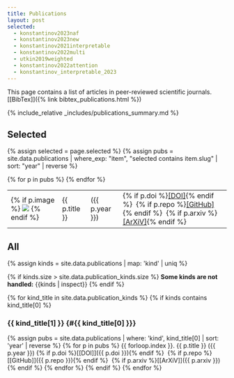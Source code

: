 ```yaml
---
title: Publications
layout: post
selected:
  - konstantinov2023naf
  - konstantinov2023new
  - konstantinov2021interpretable
  - konstantinov2022multi
  - utkin2019weighted
  - konstantinov2022attention
  - konstantinov_interpretable_2023
---
```


<style>
    table.no-borders td {
        border: none;
    }
    table img.preview {
        max-width: 75px;
    }
</style>

This page contains a list of articles in peer-reviewed scientific journals.
[[BibTex]]({% link bibtex_publications.html %})

<p>
{% include_relative _includes/publications_summary.md %}
</p>


## Selected

{% assign selected = page.selected %}
{% assign pubs = site.data.publications | where_exp: "item", "selected contains item.slug" | sort: "year" | reverse %}
<table class="no-borders">
{% for p in pubs %}
    <tr>
        <td>
            {% if p.image %}
                <img src="{{ p.image }}" class="preview"/>
            {% endif %}
        </td>
        <td>
{{ p.title }}
        </td>
        <td>
({{ p.year }})
        </td>
        <td>
        {% if p.doi %}<a href="{{ p.doi }}">[DOI]</a>{% endif %}&nbsp;
        {% if p.repo %}<a href="{{ p.repo }}">[GitHub]</a>{% endif %}&nbsp;
        {% if p.arxiv %}<a href="{{ p.arxiv }}">[ArXiV]</a>{% endif %}
        </td>
</tr>
{% endfor %}
</table>


## All
{% assign kinds = site.data.publications | map: 'kind' | uniq %}

{% if kinds.size > site.data.publication_kinds.size %}
**Some kinds are not handled:** {{kinds | inspect}}
{% endif %}

{% for kind_title in site.data.publication_kinds %}
{% if kinds contains kind_title[0] %}
### {{ kind_title[1] }} {#{{ kind_title[0] }}}

{% assign pubs = site.data.publications | where: 'kind', kind_title[0] | sort: 'year' | reverse %}
{% for p in pubs %}
{{ forloop.index }}. {{ p.title }} ({{ p.year }})
{% if p.doi %}[[DOI]]({{ p.doi }}){% endif %}&nbsp;
{% if p.repo %}[[GitHub]]({{ p.repo }}){% endif %}&nbsp;
{% if p.arxiv %}[[ArXiV]]({{ p.arxiv }}){% endif %}
{% endfor %}
{% endif %}
{% endfor %}


